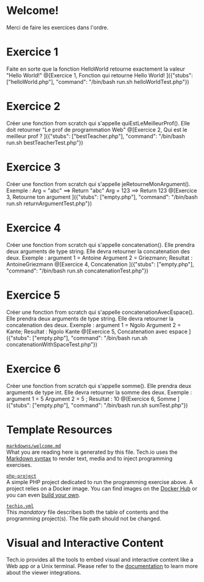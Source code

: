 # Welcome!

Merci de faire les exercices dans l'ordre.




# Exercice 1

Faite en sorte que la fonction HelloWorld retourne exactement la valeur "Hello World!"
@[Exercice 1, Fonction qui retourne Hello World! ]({"stubs": ["helloWorld.php"], "command": "/bin/bash run.sh helloWorldTest.php"})

# Exercice 2

Créer une fonction from scratch qui s'appelle quiEstLeMeilleurProf(). Elle doit retourner "Le prof de programmation Web"
@[Exercice 2, Qui est le meilleur prof ? ]({"stubs": ["bestTeacher.php"], "command": "/bin/bash run.sh bestTeacherTest.php"})

# Exercice 3

Créer une fonction from scratch qui s'appelle jeRetourneMonArgument().
Exemple : Arg = "abc" ==> Return "abc"
Arg = 123 ==> Return 123
@[Exercice 3, Retourne ton argument ]({"stubs": ["empty.php"], "command": "/bin/bash run.sh returnArgumentTest.php"})

# Exercice 4

Créer une fonction from scratch qui s'appelle concatenation(). Elle prendra deux arguments de type string. Elle devra retourner la concatenation des deux. Exemple : argument 1 = Antoine Argument 2 = Griezmann; Resultat : AntoineGriezmann
@[Exercice 4, Concatenation ]({"stubs": ["empty.php"], "command": "/bin/bash run.sh concatenationTest.php"})

# Exercice 5

Créer une fonction from scratch qui s'appelle concatenationAvecEspace(). Elle prendra deux arguments de type string. Elle devra retourner la concatenation des deux. Exemple : argument 1 = Ngolo Argument 2 = Kante; Resultat : Ngolo Kante
@[Exercice 5, Concatenation avec espace ]({"stubs": ["empty.php"], "command": "/bin/bash run.sh concatenationWithSpaceTest.php"})

# Exercice 6

Créer une fonction from scratch qui s'appelle somme(). Elle prendra deux arguments de type int. Elle devra retourner la somme des deux. Exemple : argument 1 = 5
Argument 2 = 5 ; Resultat : 10
@[Exercice 6, Somme ]({"stubs": ["empty.php"], "command": "/bin/bash run.sh sumTest.php"})

# Template Resources

[`markdowns/welcome.md`](https://github.com/TechDotIO/php-template/blob/master/markdowns/welcome.md)  
What you are reading here is generated by this file. Tech.io uses the [Markdown syntax](https://tech.io/doc/reference-markdowns) to render text, media and to inject programming exercises.


[`php-project`](https://github.com/TechDotIO/php-template)  
A simple PHP project dedicated to run the programming exercise above. A project relies on a Docker image. You can find images on the [Docker Hub](https://hub.docker.com/explore/) or you can even [build your own](https://tech.io/doc/reference-runner).


[`techio.yml`](https://github.com/TechDotIO/php-template/blob/master/techio.yml)  
This *mandatory* file describes both the table of contents and the programming project(s). The file path should not be changed.


# Visual and Interactive Content

Tech.io provides all the tools to embed visual and interactive content like a Web app or a Unix terminal. Please refer to the [documentation](https://tech.io/doc) to learn more about the viewer integrations.
